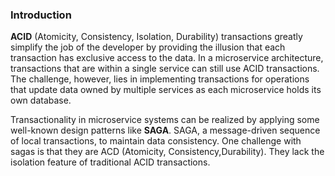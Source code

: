 ### Introduction

**ACID** (Atomicity, Consistency, Isolation, Durability) transactions greatly simplify the job of the developer by providing the 
illusion that each transaction has exclusive access to the data. In a microservice architecture, transactions that are within a
single service can still use ACID transactions. The challenge, however, lies in implementing transactions for operations that 
update data owned by multiple services as each microservice holds its own database.

Transactionality in microservice systems can be realized by applying some well-known design patterns like **SAGA**.
SAGA, a message-driven sequence of local transactions, to maintain data consistency. One challenge with sagas is that 
they are ACD (Atomicity, Consistency,Durability). They lack the isolation feature of traditional ACID transactions.

